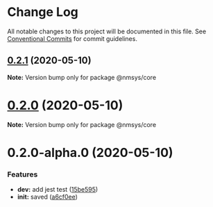 # Change Log

All notable changes to this project will be documented in this file.
See [Conventional Commits](https://conventionalcommits.org) for commit guidelines.

## [0.2.1](https://github.com/kamontat/nmsys/compare/@nmsys/core@0.2.0...@nmsys/core@0.2.1) (2020-05-10)

**Note:** Version bump only for package @nmsys/core





# [0.2.0](https://github.com/kamontat/nmsys/compare/@nmsys/core@0.2.0-alpha.0...@nmsys/core@0.2.0) (2020-05-10)

**Note:** Version bump only for package @nmsys/core





# 0.2.0-alpha.0 (2020-05-10)


### Features

* **dev:** add jest test ([15be595](https://github.com/kamontat/nmsys/commit/15be595784b46acca3c95355ee18a732bbef05cf))
* **init:** saved ([a6cf0ee](https://github.com/kamontat/nmsys/commit/a6cf0eeb9f6b981859ff5f098163d9ea45eb0442))
